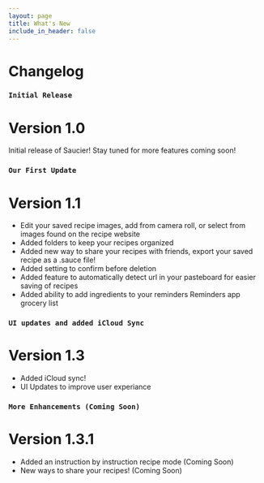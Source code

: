 ```yaml
---
layout: page
title: What's New
include_in_header: false
---
```


# Changelog

### `Initial Release`
# **Version 1.0**
Initial release of Saucier! Stay tuned for more features coming soon!

### `Our First Update`
# **Version 1.1**
- Edit your saved recipe images, add from camera roll, or select from images found on the recipe website
- Added folders to keep your recipes organized
- Added new way to share your recipes with friends, export your saved recipe as a .sauce file!
- Added setting to confirm before deletion
- Added feature to automatically detect url in your pasteboard for easier saving of recipes
- Added ability to add ingredients to your reminders Reminders app grocery list

### `UI updates and added iCloud Sync`
# **Version 1.3**
- Added iCloud sync!
- UI Updates to improve user experiance

### `More Enhancements (Coming Soon)`
# **Version 1.3.1**
- Added an instruction by instruction recipe mode (Coming Soon)
- New ways to share your recipes! (Coming Soon)